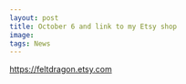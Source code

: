 ```yaml
---
layout: post
title: October 6 and link to my Etsy shop
image:  
tags: News
---
```

 <https://feltdragon.etsy.com>
